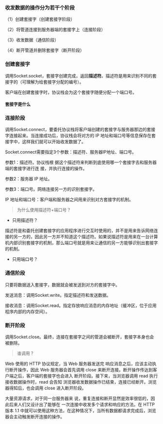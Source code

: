 ### 收发数据的操作分为若干个阶段

（1）创建套接字（创建套接字阶段） 

（2）将管道连接到服务器端的套接字上（连接阶段） 

（3）收发数据（通信阶段） 

（4）断开管道并删除套接字（断开阶段）



### 创建套接字

调用Socket.socket，套接字创建完成，返回**描述符**。描述符是用来识别不同的套接字的（可理解为给套接字分配的编号）。

客户端在创建套接字时，协议栈会为这个套接字随便分配一个端口号。

#### 套接字是什么





### 连接阶段

调用Socket.connect，要委托协议栈将客户端创建的套接字与服务器那边的套接字连接起来。当连接成功后，协议栈会将对方的 IP 地址和端口号等信息保存在套接字中，这样我们就可以开始收发数据了。



Socket.connect需要指定3个参数：描述符、服务器IP地址、端口号。

参数1：描述符。协议栈根 据这个描述符来判断到底使用哪一个套接字去和服务器端的套接字进行连 接，并执行连接的操作。

参数2：服务器 IP 地址。

参数3：端口号。网络连接另一方的识别套接字。

IP 地址和端口号：客户端和服务器之间用来识别对方套接字的机制。

> 为什么使用描述符+端口号？

- 只用描述符？

描述符是和委托创建套接字的应用程序进行交互时使用的，并不是用来告诉网络连接的另一方的，因此另一方并不知道这个描述符。如果说描述符是用来在一台计算机内部识别套接字的机制，那么端口号就是用来让通信的另一方能够识别出套接字的机制。

- 只用端口号？





### 通信阶段

只要将数据送入套接字，数据就会被发送到对方的套接字中。

发送消息：调用Socket.write。指定描述符和发送数据。

接收消息：调用Socket.read。指定存放响应消息的内存地址（缓冲区，位于应用程序内部的内存空间）。





### 断开阶段

调用Socket.close。最终，连接在套接字之间的管道会被断开，套接字本身也会被删除。

> 谁调用？

Web 使用的 HTTP 协议规定，当 Web 服务器发送完 响应消息之后，应该主动执行断开操作，因此 Web 服务器会首先调用 close 来断开连接。断开操作传达到客户端之后，客户端的套接字也会进入 断开阶段。接下来，当浏览器调用 read 执行接收数据操作时，read 会告知 浏览器收发数据操作已结束，连接已经断开。浏览器得知后，也会调用 close 进入断开阶段。

大量资源请求，对于同一台服务器来 说，重复连接和断开显然是效率很低的，因此后来人们又设计出了能够在 一次连接中收发多个请求和响应的方法。在 HTTP 版本 1.1 中就可以使用这种方法，在这种情况下，当所有数据都请求完成后，浏览器会主动触发断开连接的操作。